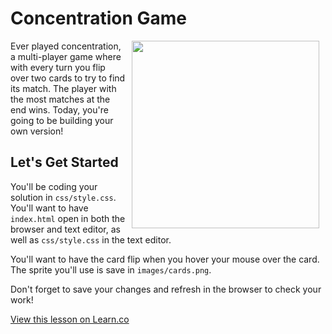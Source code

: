 # Concentration Game

<img src="https://s3.amazonaws.com/after-school-assets/concentration.jpg" hspace="10" align="right" width="300px">

Ever played concentration, a multi-player game where with every turn you flip over two cards to try to find its match. The player with the most matches at the end wins. Today, you're going to be building your own version!

## Let's Get Started

You'll be coding your solution in `css/style.css`. You'll want to have `index.html` open in both the browser and text editor, as well as `css/style.css` in the text editor.

You'll want to have the card flip when you hover your mouse over the card. The sprite you'll use is save in `images/cards.png`.

Don't forget to save your changes and refresh in the browser to check your work!


<a href='https://learn.co/lessons/hs-intro-web-design-concentration-game' data-visibility='hidden'>View this lesson on Learn.co</a>
